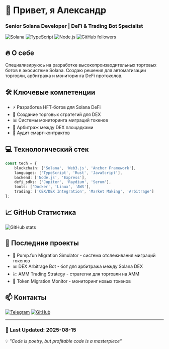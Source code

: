 # 👋 Привет, я Александр
### Senior Solana Developer | DeFi & Trading Bot Specialist

![Solana](https://img.shields.io/badge/Solana-362C63?style=for-the-badge&logo=solana&logoColor=white)
![TypeScript](https://img.shields.io/badge/TypeScript-007ACC?style=for-the-badge&logo=typescript&logoColor=white)
![Node.js](https://img.shields.io/badge/Node.js-339933?style=for-the-badge&logo=nodedotjs&logoColor=white)
![GitHub followers](https://img.shields.io/github/followers/ivonowanton-hue?style=social)

## 🔥 О себе
Специализируюсь на разработке высокопроизводительных торговых ботов в экосистеме Solana. Создаю решения для автоматизации торговли, арбитража и мониторинга DeFi протоколов.

## 🛠️ Ключевые компетенции
- ⚡ Разработка HFT-ботов для Solana DeFi
- 🤖 Создание торговых стратегий для DEX
- 📊 Системы мониторинга миграций токенов
- 🔄 Арбитраж между DEX площадками
- 🔐 Аудит смарт-контрактов

## 💻 Технологический стек
```typescript
const tech = {
    blockchain: ['Solana', 'Web3.js', 'Anchor Framework'],
    languages: ['TypeScript', 'Rust', 'JavaScript'],
    backend: ['Node.js', 'Express'],
    defi_sdks: ['Jupiter', 'Raydium', 'Serum'],
    tools: ['Docker', 'Linux', 'AWS'],
    trading: ['CEX/DEX Integration', 'Market Making', 'Arbitrage']
};
```

## 📈 GitHub Статистика

![GitHub stats](https://github-readme-stats.vercel.app/api?username=ivonowanton-hue&show_icons=true&theme=tokyonight)

## 🚀 Последние проекты
- 🤖 Pump.fun Migration Simulator - система отслеживания миграций токенов
- 📊 DEX Arbitrage Bot - бот для арбитража между Solana DEX
- 💹 AMM Trading Strategy - стратегии для торговли на AMM
- 🔄 Token Migration Monitor - мониторинг новых токенов

## 📫 Контакты
[![Telegram](https://img.shields.io/badge/Telegram-2CA5E0?style=for-the-badge&logo=telegram&logoColor=white)](https://t.me/ivonowanton)
[![GitHub](https://img.shields.io/badge/GitHub-100000?style=for-the-badge&logo=github&logoColor=white)](https://github.com/ivonowanton-hue)

---
### 📅 Last Updated: 2025-08-15
💡 *"Code is poetry, but profitable code is a masterpiece"*